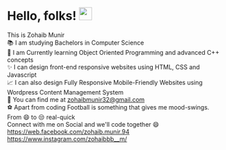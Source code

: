 # Hello, folks! <img src="https://raw.githubusercontent.com/MartinHeinz/MartinHeinz/master/wave.gif" width="30px">
This is Zohaib Munir  
:books: I am studying Bachelors in Computer Science  
:file_folder: I am Currently learning Object Oriented Programming and advanced C++ concepts  
:sparkles: I can design front-end responsive websites using HTML, CSS and Javascript  
:chart_with_upwards_trend: I can also design Fully Responsive Mobile-Friendly Websites using Wordpress Content Management System  
:man: You can find me at zohaibmunir32@gmail.com  
:soccer: Apart from coding Football is something that gives me mood-swings. From :smile: to :unamused: real-quick  
Connect with me on Social and we'll code together :smile:  
https://web.facebook.com/zohaib.munir.94  
https://www.instagram.com/zohaibbb__m/
